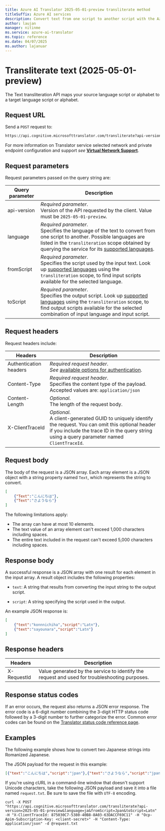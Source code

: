 ```yaml
---
title: Azure AI Translator 2025-05-01-preview transliterate method
titleSuffix: Azure AI services
description: Convert text from one script to another script with the Azure AI Translator 2025-05-01-preview transliterate method.
author: laujan
manager: nitinme
ms.service: azure-ai-translator
ms.topic: reference
ms.date: 04/07/2025
ms.author: lajanuar
---
```


# Transliterate text (2025-05-01-preview)

The Text transliteration API maps your source language script or alphabet to a target language script or alphabet.

## Request URL

Send a `POST` request to:

```bash
https://api.cognitive.microsofttranslator.com/transliterate?api-version=2025-05-01-preview
```

For more information on Translator service selected network and private endpoint configuration and support *see* [**Virtual Network Support**](../authentication.md#virtual-network-support).

## Request parameters

Request parameters passed on the query string are:

| Query parameter | Description |
| --- | --- |
| api-version | *Required parameter*.<br/>Version of the API requested by the client. Value must be `2025-05-01-preview`. |
| language | *Required parameter*.<br/>Specifies the language of the text to convert from one script to another. Possible languages are listed in the `transliteration` scope obtained by querying the service for its [supported languages](get-languages.md). |
| fromScript | *Required parameter*.<br/>Specifies the script used by the input text. Look up [supported languages](get-languages.md) using the `transliteration` scope, to find input scripts available for the selected language. |
| toScript | *Required parameter*.<br/>Specifies the output script. Look up [supported languages](get-languages.md) using the `transliteration` scope, to find output scripts available for the selected combination of input language and input script. |

## Request headers

Request headers include:

| Headers | Description |
| --- | --- |
| Authentication headers | _Required request header_.<br/>*See* [available options for authentication](../authentication.md). |
| Content-Type | _Required request header_.<br/>Specifies the content type of the payload. Accepted values are: `application/json` |
| Content-Length | _Optional_.<br/>The length of the request body. |
| X-ClientTraceId | _Optional_.<br/>A client-generated GUID to uniquely identify the request. You can omit this optional header if you include the trace ID in the query string using a query parameter named `ClientTraceId`. |

## Request body

The body of the request is a JSON array. Each array element is a JSON object with a string property named `Text`, which represents the string to convert.

```json
[
    {"Text":"こんにちは"},
    {"Text":"さようなら"}
]
```

The following limitations apply:

* The array can have at most 10 elements.
* The text value of an array element can't exceed 1,000 characters including spaces.
* The entire text included in the request can't exceed 5,000 characters including spaces.

## Response body

A successful response is a JSON array with one result for each element in the input array. A result object includes the following properties:

* `text`: A string that results from converting the input string to the output script.

* `script`: A string specifying the script used in the output.

An example JSON response is:

```json
[
    {"text":"konnnichiha","script":"Latn"},
    {"text":"sayounara","script":"Latn"}
]
```

## Response headers

| Headers | Description |
| --- | --- |
| X-RequestId | Value generated by the service to identify the request and used for troubleshooting purposes. |

## Response status codes

If an error occurs, the request also returns a JSON error response. The error code is a 6-digit number combining the 3-digit HTTP status code followed by a 3-digit number to further categorize the error. Common error codes can be found on the [Translator status code reference page](../status-response-codes.md).

## Examples

The following example shows how to convert two Japanese strings into Romanized Japanese.

The JSON payload for the request in this example:

```json
[{"text":"こんにちは","script":"jpan"},{"text":"さようなら","script":"jpan"}]
```

If you're using cURL in a command-line window that doesn't support Unicode characters, take the following JSON payload and save it into a file named `request.txt`. Be sure to save the file with `UTF-8` encoding.

```
curl -X POST "https://api.cognitive.microsofttranslator.com/transliterate?api-version=2025-05-01-preview&language=ja&fromScript=Jpan&toScript=Latn" -H "X-ClientTraceId: 875030C7-5380-40B8-8A03-63DACCF69C11" -H "Ocp-Apim-Subscription-Key: <client-secret>" -H "Content-Type: application/json" -d @request.txt
```
